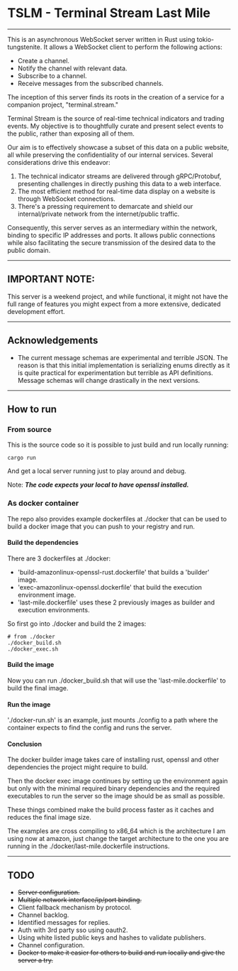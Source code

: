 # TSLM - Terminal Stream Last Mile

---

This is an asynchronous WebSocket server written in Rust using tokio-tungstenite. It allows a WebSocket client to
perform the following actions:

- Create a channel.
- Notify the channel with relevant data.
- Subscribe to a channel.
- Receive messages from the subscribed channels.

The inception of this server finds its roots in the creation of a service for a companion project, "terminal.stream."

Terminal Stream is the source of real-time technical indicators and trading events. My objective is to thoughtfully
curate and present select events to the public, rather than exposing all of them.

Our aim is to effectively showcase a subset of this data on a public website, all while preserving the confidentiality
of our internal services. Several considerations drive this endeavor:

1. The technical indicator streams are delivered through gRPC/Protobuf, presenting challenges in directly pushing this
   data to a web interface.
2. The most efficient method for real-time data display on a website is through WebSocket connections.
3. There's a pressing requirement to demarcate and shield our internal/private network from the internet/public traffic.

Consequently, this server serves as an intermediary within the network, binding to specific IP addresses and ports. It
allows public connections while also facilitating the secure transmission of the desired data to the public domain.

---

## IMPORTANT NOTE:

This server is a weekend project, and while functional, it might not have the full range of features you might expect
from a more extensive, dedicated development effort.

---

## Acknowledgements

* The current message schemas are experimental and terrible JSON. The reason is that this initial implementation is
  serializing enums directly as it is quite practical for experimentation but terrible as API definitions.
  Message schemas will change drastically in the next versions.

---

## How to run

### From source
 This is the source code so it is possible to just build and run locally running:

    cargo run

 And get a local server running just to play around and debug. 
 
 Note: ***The code expects your local to have openssl installed.***

### As docker container
 The repo also provides example dockerfiles at ./docker that can be used to build a docker image that you can push to your
registry and run.


#### Build the dependencies
 There are 3 dockerfiles at ./docker:

* 'build-amazonlinux-openssl-rust.dockerfile' that builds a 'builder' image.
* 'exec-amazonlinux-openssl.dockerfile' that build the execution environment image.
* 'last-mile.dockerfile' uses these 2 previously images as builder and execution environments.

 So first go into ./docker and build the 2 images:

    # from ./docker
    ./docker_build.sh
    ./docker_exec.sh

#### Build the image

 Now you can run ./docker_build.sh that will use the 'last-mile.dockerfile' to build the final image.


#### Run the image
'./docker-run.sh' is an example, just mounts ./config to a path where the container expects to find the config and runs
the server.


#### Conclusion 
 The docker builder image takes care of installing rust, openssl and other dependencies the project might require to build.

 Then the docker exec image continues by setting up the environment again but only with the minimal required binary dependencies
and the required executables to run the server so the image should be as small as possible.

 These things combined make the build process faster as it caches and reduces the final image size.

 The examples are cross compiling to x86_64 which is the architecture I am using now at amazon, just change the 
target architecture to the one you are running in the ./docker/last-mile.dockerfile instructions.

---
## TODO

* ~~Server configuration.~~
* ~~Multiple network interface/ip/port binding.~~
* Client fallback mechanism by protocol.
* Channel backlog.
* Identified messages for replies.
* Auth with 3rd party sso using oauth2.
* Using white listed public keys and hashes to validate publishers.
* Channel configuration.
* ~~Docker to make it easier for others to build and run locally and give the server a try.~~

